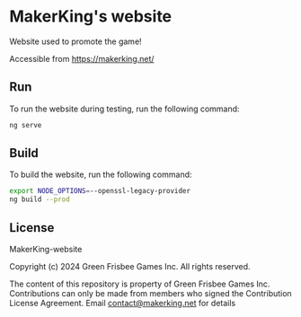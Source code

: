 # MakerKing's website

Website used to promote the game!

Accessible from https://makerking.net/

## Run

To run the website during testing, run the following command:

```sh
ng serve
```

## Build

To build the website, run the following command:

```sh
export NODE_OPTIONS=--openssl-legacy-provider
ng build --prod
```


## License

MakerKing-website

Copyright (c) 2024 Green Frisbee Games Inc. All rights reserved.

The content of this repository is property of Green Frisbee Games Inc. Contributions can only be made from members who signed the Contribution License Agreement. Email contact@makerking.net for details
